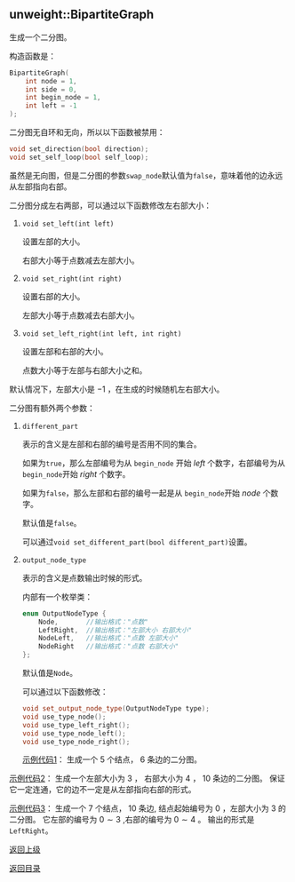 ## unweight::BipartiteGraph

生成一个二分图。

构造函数是：
```cpp
BipartiteGraph(
    int node = 1, 
    int side = 0, 
    int begin_node = 1, 
    int left = -1
);
```

二分图无自环和无向，所以以下函数被禁用：

```cpp
void set_direction(bool direction);
void set_self_loop(bool self_loop);
```

虽然是无向图，但是二分图的参数`swap_node`默认值为`false`，意味着他的边永远从左部指向右部。

二分图分成左右两部，可以通过以下函数修改左右部大小：

1. `void set_left(int left)`
   
    设置左部的大小。
    
   右部大小等于点数减去左部大小。
   
2. `void set_right(int right)`
   
    设置右部的大小。
    
   左部大小等于点数减去右部大小。
   
3. `void set_left_right(int left, int right)`
   
    设置左部和右部的大小。
    
    点数大小等于左部与右部大小之和。

默认情况下，左部大小是 $-1$ ，在生成的时候随机左右部大小。

二分图有额外两个参数：

1. `different_part`

    表示的含义是左部和右部的编号是否用不同的集合。

    如果为`true`，那么左部编号为从 `begin_node` 开始 $left$ 个数字，右部编号为从 `begin_node`开始 $right$ 个数字。

    如果为`false`，那么左部和右部的编号一起是从 `begin_node`开始 $node$ 个数字。

    默认值是`false`。

    可以通过`void set_different_part(bool different_part)`设置。

2. `output_node_type`

    表示的含义是点数输出时候的形式。

    内部有一个枚举类：

    ```cpp
    enum OutputNodeType {
        Node,       //输出格式："点数"
        LeftRight,  //输出格式："左部大小 右部大小"
        NodeLeft,   //输出格式："点数 左部大小"
        NodeRight   //输出格式："点数 右部大小"
    };
    ```
    默认值是`Node`。

    可以通过以下函数修改：

    ```cpp
    void set_output_node_type(OutputNodeType type);
    void use_type_node();
    void use_type_left_right();
    void use_type_node_left();
    void use_type_node_right();
    ```
    [示例代码1](../../../examples/unweight_bipartite_graph1.cpp)：
    生成一个 $5$ 个结点， $6$ 条边的二分图。

[示例代码2](../../../examples/unweight_bipartite_graph2.cpp)：
生成一个左部大小为 $3$ ， 右部大小为 $4$ ， $10$ 条边的二分图。
保证它一定连通，它的边不一定是从左部指向右部的形式。

[示例代码3](../../../examples/unweight_bipartite_graph3.cpp)：
生成一个 $7$ 个结点， $10$ 条边, 结点起始编号为 $0$ ，左部大小为 $3$ 的二分图。
它左部的编号为 $0\sim3$ ,右部的编号为 $0\sim4$ 。
输出的形式是`LeftRight`。

[返回上级](./summary.md)

[返回目录](../../home.md)
